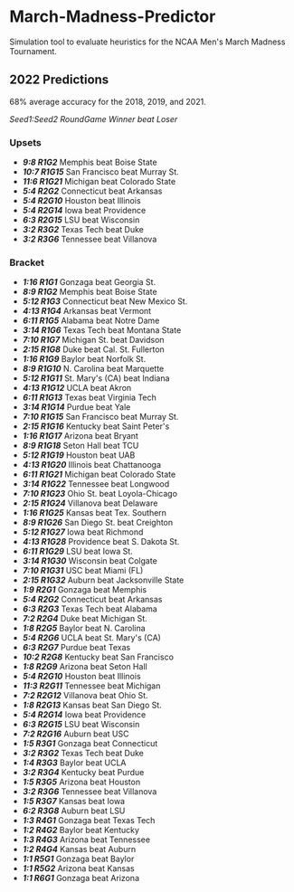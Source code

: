# March-Madness-Predictor
Simulation tool to evaluate heuristics for the NCAA Men's March Madness Tournament.

## 2022 Predictions

68% average accuracy for the 2018, 2019, and 2021.

<i>Seed1:Seed2 RoundGame Winner beat Loser</i>


### Upsets

* <b><i>9:8 R1G2</b></i> Memphis beat Boise State
* <b><i>10:7 R1G15</b></i> San Francisco beat Murray St.
* <b><i>11:6 R1G21</b></i> Michigan beat Colorado State
* <b><i>5:4 R2G2</b></i> Connecticut beat Arkansas
* <b><i>5:4 R2G10</b></i> Houston beat Illinois
* <b><i>5:4 R2G14</b></i> Iowa beat Providence
* <b><i>6:3 R2G15</b></i> LSU beat Wisconsin
* <b><i>3:2 R3G2</b></i> Texas Tech beat Duke
* <b><i>3:2 R3G6</b></i> Tennessee beat Villanova 

### Bracket

* <b><i>1:16 R1G1</b></i> Gonzaga beat Georgia St.
* <b><i>8:9 R1G2</b></i> Memphis beat Boise State
* <b><i>5:12 R1G3</b></i> Connecticut beat New Mexico St.
* <b><i>4:13 R1G4</b></i> Arkansas beat Vermont
* <b><i>6:11 R1G5</b></i> Alabama beat Notre Dame
* <b><i>3:14 R1G6</b></i> Texas Tech beat Montana State
* <b><i>7:10 R1G7</b></i> Michigan St. beat Davidson
* <b><i>2:15 R1G8</b></i> Duke beat Cal. St. Fullerton
* <b><i>1:16 R1G9</b></i> Baylor beat Norfolk St.
* <b><i>8:9 R1G10</b></i> N. Carolina beat Marquette
* <b><i>5:12 R1G11</b></i> St. Mary's (CA) beat Indiana
* <b><i>4:13 R1G12</b></i> UCLA beat Akron
* <b><i>6:11 R1G13</b></i> Texas beat Virginia Tech
* <b><i>3:14 R1G14</b></i> Purdue beat Yale
* <b><i>7:10 R1G15</b></i> San Francisco beat Murray St.
* <b><i>2:15 R1G16</b></i> Kentucky beat Saint Peter's
* <b><i>1:16 R1G17</b></i> Arizona beat Bryant
* <b><i>8:9 R1G18</b></i> Seton Hall beat TCU
* <b><i>5:12 R1G19</b></i> Houston beat UAB
* <b><i>4:13 R1G20</b></i> Illinois beat Chattanooga
* <b><i>6:11 R1G21</b></i> Michigan beat Colorado State
* <b><i>3:14 R1G22</b></i> Tennessee beat Longwood
* <b><i>7:10 R1G23</b></i> Ohio St. beat Loyola-Chicago
* <b><i>2:15 R1G24</b></i> Villanova beat Delaware
* <b><i>1:16 R1G25</b></i> Kansas beat Tex. Southern
* <b><i>8:9 R1G26</b></i> San Diego St. beat Creighton
* <b><i>5:12 R1G27</b></i> Iowa beat Richmond
* <b><i>4:13 R1G28</b></i> Providence beat S. Dakota St.
* <b><i>6:11 R1G29</b></i> LSU beat Iowa St.
* <b><i>3:14 R1G30</b></i> Wisconsin beat Colgate
* <b><i>7:10 R1G31</b></i> USC beat Miami (FL)
* <b><i>2:15 R1G32</b></i> Auburn beat Jacksonville State
* <b><i>1:9 R2G1</b></i> Gonzaga beat Memphis
* <b><i>5:4 R2G2</b></i> Connecticut beat Arkansas
* <b><i>6:3 R2G3</b></i> Texas Tech beat Alabama
* <b><i>7:2 R2G4</b></i> Duke beat Michigan St.
* <b><i>1:8 R2G5</b></i> Baylor beat N. Carolina
* <b><i>5:4 R2G6</b></i> UCLA beat St. Mary's (CA)
* <b><i>6:3 R2G7</b></i> Purdue beat Texas
* <b><i>10:2 R2G8</b></i> Kentucky beat San Francisco
* <b><i>1:8 R2G9</b></i> Arizona beat Seton Hall
* <b><i>5:4 R2G10</b></i> Houston beat Illinois
* <b><i>11:3 R2G11</b></i> Tennessee beat Michigan
* <b><i>7:2 R2G12</b></i> Villanova beat Ohio St.
* <b><i>1:8 R2G13</b></i> Kansas beat San Diego St.
* <b><i>5:4 R2G14</b></i> Iowa beat Providence
* <b><i>6:3 R2G15</b></i> LSU beat Wisconsin
* <b><i>7:2 R2G16</b></i> Auburn beat USC
* <b><i>1:5 R3G1</b></i> Gonzaga beat Connecticut
* <b><i>3:2 R3G2</b></i> Texas Tech beat Duke
* <b><i>1:4 R3G3</b></i> Baylor beat UCLA
* <b><i>3:2 R3G4</b></i> Kentucky beat Purdue
* <b><i>1:5 R3G5</b></i> Arizona beat Houston
* <b><i>3:2 R3G6</b></i> Tennessee beat Villanova
* <b><i>1:5 R3G7</b></i> Kansas beat Iowa
* <b><i>6:2 R3G8</b></i> Auburn beat LSU
* <b><i>1:3 R4G1</b></i> Gonzaga beat Texas Tech
* <b><i>1:2 R4G2</b></i> Baylor beat Kentucky
* <b><i>1:3 R4G3</b></i> Arizona beat Tennessee
* <b><i>1:2 R4G4</b></i> Kansas beat Auburn
* <b><i>1:1 R5G1</b></i> Gonzaga beat Baylor
* <b><i>1:1 R5G2</b></i> Arizona beat Kansas
* <b><i>1:1 R6G1</b></i> Gonzaga beat Arizona

